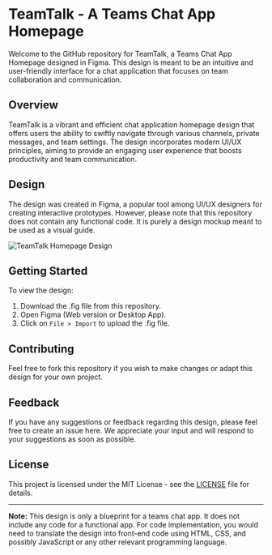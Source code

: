 # TeamTalk - A Teams Chat App Homepage

Welcome to the GitHub repository for TeamTalk, a Teams Chat App Homepage designed in Figma. This design is meant to be an intuitive and user-friendly interface for a chat application that focuses on team collaboration and communication.

## Overview

TeamTalk is a vibrant and efficient chat application homepage design that offers users the ability to swiftly navigate through various channels, private messages, and team settings. The design incorporates modern UI/UX principles, aiming to provide an engaging user experience that boosts productivity and team communication.

## Design

The design was created in Figma, a popular tool among UI/UX designers for creating interactive prototypes. However, please note that this repository does not contain any functional code. It is purely a design mockup meant to be used as a visual guide.

![TeamTalk Homepage Design](https://github.com/suryanshchauhan/TeamTalk_Figma/assets/66567078/ffd42260-5a28-411f-bb97-d83997bc523a)


## Getting Started

To view the design:

1. Download the .fig file from this repository.
2. Open Figma (Web version or Desktop App).
3. Click on `File > Import` to upload the .fig file.

## Contributing

Feel free to fork this repository if you wish to make changes or adapt this design for your own project. 

## Feedback

If you have any suggestions or feedback regarding this design, please feel free to create an issue here. We appreciate your input and will respond to your suggestions as soon as possible.

## License

This project is licensed under the MIT License - see the [LICENSE](LICENSE) file for details.

---

**Note:** This design is only a blueprint for a teams chat app. It does not include any code for a functional app. For code implementation, you would need to translate the design into front-end code using HTML, CSS, and possibly JavaScript or any other relevant programming language.
